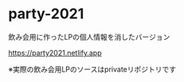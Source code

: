 # party-2021

飲み会用に作ったLPの個人情報を消したバージョン

https://party2021.netlify.app


※実際の飲み会用LPのソースはprivateリポジトリです
